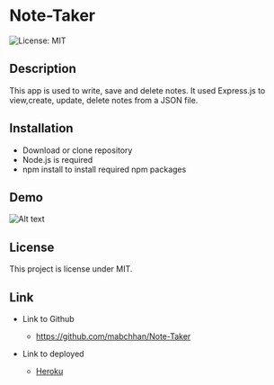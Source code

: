 # Note-Taker

![License: MIT](https://img.shields.io/badge/License-MIT-yellow.svg)

## Description

This app is used to write, save and delete notes. It used Express.js to view,create, update, delete notes from a JSON file.

## Installation

- Download or clone repository
- Node.js is required
- npm install to install required npm packages

## Demo

![Alt text](image/video.gif)

## License

This project is license under MIT.

## Link

- Link to Github

  - https://github.com/mabchhan/Note-Taker

- Link to deployed

  - [Heroku](https://infinite-beach-44513.herokuapp.com/)
